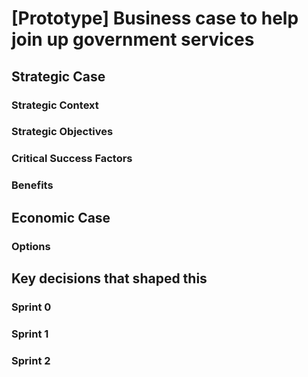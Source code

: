 # [Prototype] Business case to help join up government services

## Strategic Case

### Strategic Context

### Strategic Objectives

### Critical Success Factors

### Benefits

## Economic Case

### Options

## Key decisions that shaped this

### Sprint 0

### Sprint 1

### Sprint 2
